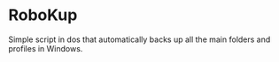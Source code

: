 # RoboKup
Simple script in dos that automatically backs up all the main folders and profiles in Windows.
